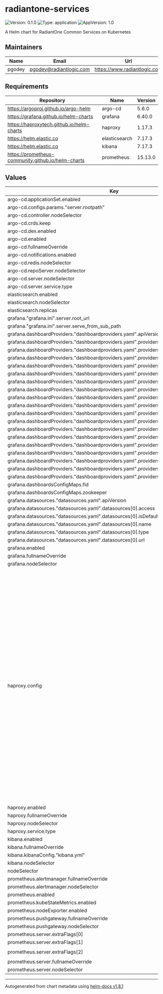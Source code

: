 # radiantone-services

![Version: 0.1.0](https://img.shields.io/badge/Version-0.1.0-informational?style=flat-square) ![Type: application](https://img.shields.io/badge/Type-application-informational?style=flat-square) ![AppVersion: 1.0](https://img.shields.io/badge/AppVersion-1.0-informational?style=flat-square)

A Helm chart for RadiantOne Common Services on Kubernetes

## Maintainers

| Name | Email | Url |
| ---- | ------ | --- |
| pgodey | <pgodey@radiantlogic.com> | <https://www.radiantlogic.com> |

## Requirements

| Repository | Name | Version |
|------------|------|---------|
| https://argoproj.github.io/argo-helm | argo-cd | 5.6.0 |
| https://grafana.github.io/helm-charts | grafana | 6.40.0 |
| https://haproxytech.github.io/helm-charts | haproxy | 1.17.3 |
| https://helm.elastic.co | elasticsearch | 7.17.3 |
| https://helm.elastic.co | kibana | 7.17.3 |
| https://prometheus-community.github.io/helm-charts | prometheus | 15.13.0 |

## Values

| Key | Type | Default | Description |
|-----|------|---------|-------------|
| argo-cd.applicationSet.enabled | bool | `false` |  |
| argo-cd.configs.params."server.rootpath" | string | `"/argocd"` |  |
| argo-cd.controller.nodeSelector | object | `{}` |  |
| argo-cd.crds.keep | bool | `false` |  |
| argo-cd.dex.enabled | bool | `false` |  |
| argo-cd.enabled | bool | `true` |  |
| argo-cd.fullnameOverride | string | `"argocd"` |  |
| argo-cd.notifications.enabled | bool | `false` |  |
| argo-cd.redis.nodeSelector | object | `{}` |  |
| argo-cd.repoServer.nodeSelector | object | `{}` |  |
| argo-cd.server.nodeSelector | object | `{}` |  |
| argo-cd.server.service.type | string | `"NodePort"` |  |
| elasticsearch.enabled | bool | `true` |  |
| elasticsearch.nodeSelector | object | `{}` |  |
| elasticsearch.replicas | int | `1` |  |
| grafana."grafana.ini".server.root_url | string | `"%(protocol)s://%(domain)s/grafana"` |  |
| grafana."grafana.ini".server.serve_from_sub_path | bool | `true` |  |
| grafana.dashboardProviders."dashboardproviders.yaml".apiVersion | int | `1` |  |
| grafana.dashboardProviders."dashboardproviders.yaml".providers[0].allowUiUpdates | bool | `true` |  |
| grafana.dashboardProviders."dashboardproviders.yaml".providers[0].disableDeletion | bool | `false` |  |
| grafana.dashboardProviders."dashboardproviders.yaml".providers[0].editable | bool | `true` |  |
| grafana.dashboardProviders."dashboardproviders.yaml".providers[0].folder | string | `""` |  |
| grafana.dashboardProviders."dashboardproviders.yaml".providers[0].name | string | `"fid"` |  |
| grafana.dashboardProviders."dashboardproviders.yaml".providers[0].options.path | string | `"/var/lib/grafana/dashboards/fid"` |  |
| grafana.dashboardProviders."dashboardproviders.yaml".providers[0].orgId | int | `1` |  |
| grafana.dashboardProviders."dashboardproviders.yaml".providers[0].type | string | `"file"` |  |
| grafana.dashboardProviders."dashboardproviders.yaml".providers[0].updateIntervalSeconds | int | `10` |  |
| grafana.dashboardProviders."dashboardproviders.yaml".providers[1].allowUiUpdates | bool | `true` |  |
| grafana.dashboardProviders."dashboardproviders.yaml".providers[1].disableDeletion | bool | `false` |  |
| grafana.dashboardProviders."dashboardproviders.yaml".providers[1].editable | bool | `true` |  |
| grafana.dashboardProviders."dashboardproviders.yaml".providers[1].folder | string | `""` |  |
| grafana.dashboardProviders."dashboardproviders.yaml".providers[1].name | string | `"zookeeper"` |  |
| grafana.dashboardProviders."dashboardproviders.yaml".providers[1].options.path | string | `"/var/lib/grafana/dashboards/zookeeper"` |  |
| grafana.dashboardProviders."dashboardproviders.yaml".providers[1].orgId | int | `1` |  |
| grafana.dashboardProviders."dashboardproviders.yaml".providers[1].type | string | `"file"` |  |
| grafana.dashboardProviders."dashboardproviders.yaml".providers[1].updateIntervalSeconds | int | `10` |  |
| grafana.dashboardsConfigMaps.fid | string | `"fid-dashboard"` |  |
| grafana.dashboardsConfigMaps.zookeeper | string | `"zookeeper-dashboard"` |  |
| grafana.datasources."datasources.yaml".apiVersion | int | `1` |  |
| grafana.datasources."datasources.yaml".datasources[0].access | string | `"proxy"` |  |
| grafana.datasources."datasources.yaml".datasources[0].isDefault | bool | `true` |  |
| grafana.datasources."datasources.yaml".datasources[0].name | string | `"Prometheus"` |  |
| grafana.datasources."datasources.yaml".datasources[0].type | string | `"prometheus"` |  |
| grafana.datasources."datasources.yaml".datasources[0].url | string | `"http://prometheus-server"` |  |
| grafana.enabled | bool | `true` |  |
| grafana.fullnameOverride | string | `"grafana"` |  |
| grafana.nodeSelector | object | `{}` |  |
| haproxy.config | string | `"defaults\n  timeout connect 10s\n  timeout client 30s\n  timeout server 30s\n  log global\n  mode http\n  option httplog\n  maxconn 3000\nfrontend http-in\n  bind *:80\n\n  stats enable\n  stats refresh 30s\n  stats show-node\n  stats uri /stats\n\n  use_backend grafana_backend if { path /grafana } or { path_beg /grafana/ }\n  use_backend kibana_backend if { path /kibana } or { path_beg /kibana/ }\n  use_backend elasticsearch_backend if { path /elasticsearch } or { path_beg /elasticsearch/ }\n  use_backend prometheus_backend if { path /prometheus } or { path_beg /prometheus/ }\n  use_backend alertmanager_backend if { path /alertmanager } or { path_beg /alertmanager/ }\n  use_backend pushgateway_backend if { path /pushgateway } or { path_beg /pushgateway/ }\nbackend grafana_backend\n  http-request set-path %[path,regsub(^/grafana/?,/)]\n  server grafana grafana:80\nbackend kibana_backend\n  http-request set-path %[path,regsub(^/kibana/?,/)]\n  server kibana kibana:5601\nbackend elasticsearch_backend\n  http-request set-path %[path,regsub(^/elasticsearch/?,/)]\n  server elasticsearch elasticsearch-master:9200\nbackend prometheus_backend\n  http-request set-path %[path,regsub(^/prometheus/?,/)]\n  server prometheus prometheus-server:80\nbackend alertmanager_backend\n  http-request set-path %[path,regsub(^/alertmanager/?,/)]\n  server alertmanager prometheus-alertmanager:80\nbackend pushgateway_backend\n  http-request set-path %[path,regsub(^/pushgateway/?,/)]\n  server pushgateway prometheus-pushgateway:9091\n"` |  |
| haproxy.enabled | bool | `true` |  |
| haproxy.fullnameOverride | string | `"haproxy"` |  |
| haproxy.nodeSelector | object | `{}` |  |
| haproxy.service.type | string | `"NodePort"` |  |
| kibana.enabled | bool | `true` |  |
| kibana.fullnameOverride | string | `"kibana"` |  |
| kibana.kibanaConfig."kibana.yml" | string | `"server.basePath: \"/kibana\"\n"` |  |
| kibana.nodeSelector | object | `{}` |  |
| nodeSelector | object | `{}` |  |
| prometheus.alertmanager.fullnameOverride | string | `"prometheus-alertmanager"` |  |
| prometheus.alertmanager.nodeSelector | object | `{}` |  |
| prometheus.enabled | bool | `true` |  |
| prometheus.kubeStateMetrics.enabled | bool | `false` |  |
| prometheus.nodeExporter.enabled | bool | `false` |  |
| prometheus.pushgateway.fullnameOverride | string | `"prometheus-pushgateway"` |  |
| prometheus.pushgateway.nodeSelector | object | `{}` |  |
| prometheus.server.extraFlags[0] | string | `"web.enable-lifecycle"` |  |
| prometheus.server.extraFlags[1] | string | `"web.route-prefix=/"` |  |
| prometheus.server.extraFlags[2] | string | `"web.external-url=http://prometheus-server/prometheus/"` |  |
| prometheus.server.fullnameOverride | string | `"prometheus-server"` |  |
| prometheus.server.nodeSelector | object | `{}` |  |

----------------------------------------------
Autogenerated from chart metadata using [helm-docs v1.8.1](https://github.com/norwoodj/helm-docs/releases/v1.8.1)

